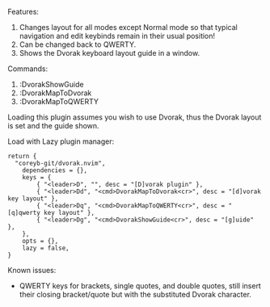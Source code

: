 Features:

1.  Changes layout for all modes except Normal mode so that typical navigation and edit keybinds remain in their usual position!
2.  Can be changed back to QWERTY.
3.  Shows the Dvorak keyboard layout guide in a window.

Commands:

1.  :DvorakShowGuide
1.  :DvorakMapToDvorak
1.  :DvorakMapToQWERTY

Loading this plugin assumes you wish to use Dvorak, thus the Dvorak layout is set and the guide shown.

Load with Lazy plugin manager:

```
return {
  "coreyb-git/dvorak.nvim",
	dependencies = {},
	keys = {
		{ "<leader>D", "", desc = "[D]vorak plugin" },
		{ "<leader>Dd", "<cmd>DvorakMapToDvorak<cr>", desc = "[d]vorak key layout" },
		{ "<leader>Dq", "<cmd>DvorakMapToQWERTY<cr>", desc = "[q]qwerty key layout" },
		{ "<leader>Dg", "<cmd>DvorakShowGuide<cr>", desc = "[g]uide" },
	},
	opts = {},
	lazy = false,
}
```

Known issues:

- QWERTY keys for brackets, single quotes, and double quotes, still insert their closing bracket/quote but with the substituted Dvorak character.
